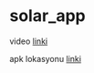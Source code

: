 # solar_app

video [linki](https://drive.google.com/file/d/11Xt3nBWy9kyyTgBWrqOr7widPzMHAK_e/view?usp=sharing)

apk lokasyonu [linki](https://github.com/muratozdil/SolarApp/blob/81e853d00bbd5b7a6c4dad03e2862b2b2384985b/build/app/outputs/flutter-apk/app-release.apk)
